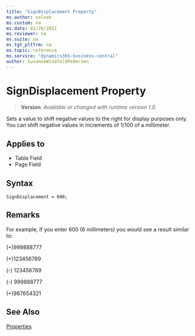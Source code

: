 ```yaml
---
title: "SignDisplacement Property"
ms.author: solsen
ms.custom: na
ms.date: 01/26/2021
ms.reviewer: na
ms.suite: na
ms.tgt_pltfrm: na
ms.topic: reference
ms.service: "dynamics365-business-central"
author: SusanneWindfeldPedersen
---
```

[//]: # (START>DO_NOT_EDIT)
[//]: # (IMPORTANT:Do not edit any of the content between here and the END>DO_NOT_EDIT.)
[//]: # (Any modifications should be made in the .xml files in the ModernDev repo.)
# SignDisplacement Property
> **Version**: _Available or changed with runtime version 1.0._

Sets a value to shift negative values to the right for display purposes only. You can shift negative values in increments of 1/100 of a millimeter.

## Applies to
-   Table Field
-   Page Field

[//]: # (IMPORTANT: END>DO_NOT_EDIT)


## Syntax

```AL
SignDisplacement = 600; 
```
  
## Remarks  

For example, if you enter 600 (6 millimeters) you would see a result similar to:  
  
(+)999888777  
  
(+)123456789  
  
(-) 123456789  
  
(-) 999888777  
  
(+)987654321  
  
## See Also  

[Properties](devenv-properties.md)